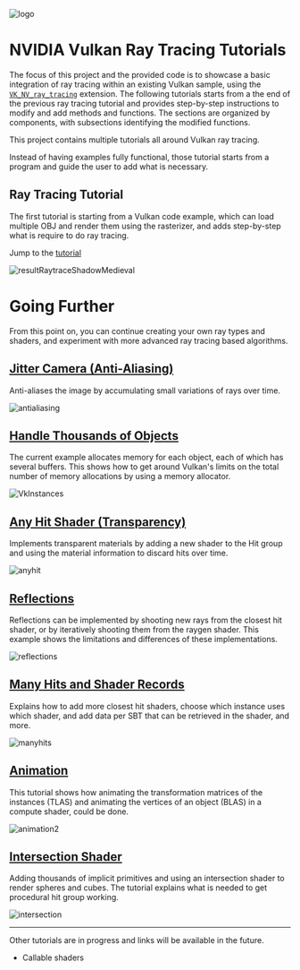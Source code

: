 ﻿![logo](http://nvidianews.nvidia.com/_ir/219/20157/NV_Designworks_logo_horizontal_greenblack.png)

# NVIDIA Vulkan Ray Tracing Tutorials

The focus of this project and the provided code is to showcase a basic integration of
ray tracing within an existing Vulkan sample, using the
[`VK_NV_ray_tracing`](https://www.khronos.org/registry/vulkan/specs/1.1-extensions/html/vkspec.html#VK_NV_ray_tracing) extension.
The following tutorials starts from a the end of the previous ray tracing tutorial and provides step-by-step instructions to modify and add methods and functions.
The sections are organized by components, with subsections identifying the modified functions.

This project contains multiple tutorials all around Vulkan ray tracing.

Instead of having examples fully functional, those tutorial starts from a program and guide the user to add what is necessary.

## Ray Tracing Tutorial

The first tutorial is starting from a Vulkan code example, which can load multiple OBJ and render them using the rasterizer, and adds step-by-step what is require to do ray tracing.

Jump to the [tutorial](ray_tracing__simple)

![resultRaytraceShadowMedieval](ray_tracing__simple/images/resultRaytraceShadowMedieval.png)

# Going Further

From this point on, you can continue creating your own ray types and shaders, and experiment with more advanced ray tracing based algorithms.

## [Jitter Camera (Anti-Aliasing)](ray_tracing_jitter_cam)

Anti-aliases the image by accumulating small variations of rays over time.

![antialiasing](ray_tracing_jitter_cam/images/antialiasing.png)

## [Handle Thousands of Objects](ray_tracing_instances)

The current example allocates memory for each object, each of which has several buffers.
This shows how to get around Vulkan's limits on the total number of memory allocations by using a memory allocator.

![VkInstances](ray_tracing_instances/images/VkInstances.png)

## [Any Hit Shader (Transparency)](ray_tracing_anyhit)

Implements transparent materials by adding a new shader to the Hit group and using the material
information to discard hits over time.

![anyhit](ray_tracing_anyhit/images/anyhit.png)

## [Reflections](ray_tracing_reflections)

Reflections can be implemented by shooting new rays from the closest hit shader, or by iteratively shooting them from the raygen shader. This example shows the limitations and differences of these implementations.

![reflections](ray_tracing_reflections/images/reflections.png)

## [Many Hits and Shader Records](ray_tracing_manyhits)

Explains how to add more closest hit shaders, choose which instance uses which shader, and add data per SBT that can be retrieved in the shader, and more.

![manyhits](ray_tracing_manyhits/images/manyhits.png)

## [Animation](ray_tracing_animation)

This tutorial shows how animating the transformation matrices of the instances (TLAS) and animating the vertices of an object (BLAS) in a compute shader, could be done.

![animation2](ray_tracing_animation/images/animation2.gif)

## [Intersection Shader](ray_tracing_intersection)

Adding thousands of implicit primitives and using an intersection shader to render spheres and cubes. The tutorial explains what is needed to get procedural hit group working.

![intersection](ray_tracing_intersection/images/ray_tracing_intersection.png)


----

Other tutorials are in progress and links will be available in the future.

* Callable shaders
